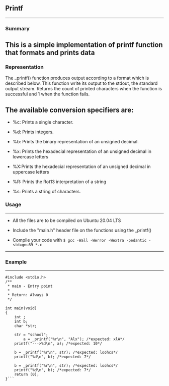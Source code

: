## Printf
---

### Summary
This is a simple implementation of printf function that formats and prints data
---

### Representation
The _printf() function produces output according to a format which is described below. This function write its output to the stdout, the standard output stream. Returns the count of printed characters when the function is successful and 1 when the function fails.

The available conversion specifiers are:
---

* %c: Prints a single character.

* %d: Prints integers.

* %b: Prints the binary representation of an unsigned decimal.

* %x: Prints the hexadecial representation of an unsigned decimal in lowercase letters

* %X:Prints the hexadecial representation of an unsigned decimal in uppercase letters

* %R: Prints the Rot13 interpretation of a string

* %s: Prints a string of characters.


### Usage
---

* All the files are to be compiled on Ubuntu 20.04 LTS

* Include the "main.h" header file on the functions using the _printf()

* Compile your code with  ```$ gcc -Wall -Werror -Wextra -pedantic -std=gnu89 *.c ```
---

### Example
---
```#include "main.h"
#include <stdio.h>
/**
 * main - Entry point
 *
 * Return: Always 0
 */

int main(void)
{
	int ;
	int b;
	char *str;

	str = "school";
        a = _printf("%r\n", "Alx"); /*expected: xlA*/
	printf("--->%d\n", a); /*expected: 10*/

	b = _printf("%r\n", str); /*expected: loohcs*/
	printf("%d\n", b); /*expected: 7*/

	b = _printf("%r\n", str); /*expected: loohcs*/
	printf("%d\n", b); /*expected: 7*/
	return (0);
}```

